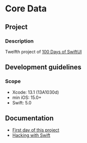 # Core Data

## Project

### Description

Twelfth project of [100 Days of SwiftUI](https://www.hackingwithswift.com/100/swiftui)

## Development guidelines

### Scope

* Xcode: 13.1 (13A1030d)
* min iOS: 15.0+ 
* Swift: 5.0

## Documentation

* [First day of this project](https://www.hackingwithswift.com/100/swiftui/57)
* [Hacking with Swift](https://www.hackingwithswift.com)
